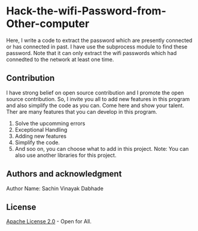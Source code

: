 # Hack-the-wifi-Password-from-Other-computer
Here, I write a code to extract the password which are presently connected or has connected in past. I have use the subprocess module to find these password. Note that it can only extract the wifi passwords which had connedted to the network at least one time.
## Contribution
I have strong belief on open source contribution and I promote the open source contribution. So, I invite you all to add new features in this program and also simplify the code as you can. Come here and show your talent. Ther are many features that you can develop in this program.

1. Solve the upcomming errors
2. Exceptional Handling
3. Adding new features
4. Simplify the code.
5. And soo on, you can choose what to add in this project. Note: You can also use another libraries for this project.
## Authors and acknowledgment
Author Name: Sachin Vinayak Dabhade

## License
[Apache License 2.0](https://choosealicense.com/licenses/apache-2.0/) - Open for All.
